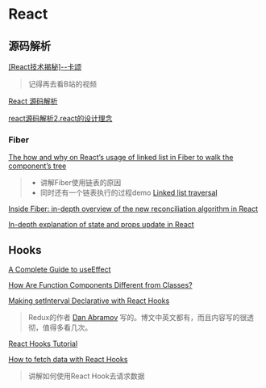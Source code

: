 # React

## 源码解析

[[React技术揭秘]--卡颂](https://react.iamkasong.com/)
> 记得再去看B站的视频

[React 源码解析](https://react.jokcy.me/)

[react源码解析2.react的设计理念](https://xiaochen1024.com/courseware/60b1b2f6cf10a4003b634718/60b1b31ccf10a4003b63471a)

### Fiber

[The how and why on React’s usage of linked list in Fiber to walk the component’s tree](https://indepth.dev/posts/1007/the-how-and-why-on-reacts-usage-of-linked-list-in-fiber-to-walk-the-components-tree)

> - 讲解Fiber使用链表的原因
> - 同时还有一个链表执行的过程demo [Linked list traversal](https://stackblitz.com/edit/js-tle1wr?file=index.js)

[Inside Fiber: in-depth overview of the new reconciliation algorithm in React](https://indepth.dev/posts/1008/inside-fiber-in-depth-overview-of-the-new-reconciliation-algorithm-in-react)

[In-depth explanation of state and props update in React](https://indepth.dev/posts/1009/in-depth-explanation-of-state-and-props-update-in-react)

## Hooks

[A Complete Guide to useEffect](https://overreacted.io/a-complete-guide-to-useeffect/)

[How Are Function Components Different from Classes?](https://overreacted.io/how-are-function-components-different-from-classes/)

[Making setInterval Declarative with React Hooks](https://overreacted.io/making-setinterval-declarative-with-react-hooks/)

> Redux的作者 [Dan Abramov](https://overreacted.io/) 写的。博文中英文都有，而且内容写的很透彻，值得多看几次。

[React Hooks Tutorial](https://www.robinwieruch.de/react-hooks)

[How to fetch data with React Hooks](https://www.robinwieruch.de/react-hooks-fetch-data)
> 讲解如何使用React Hook去请求数据
